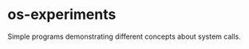 os-experiments
==============

Simple programs demonstrating different concepts about system calls.
